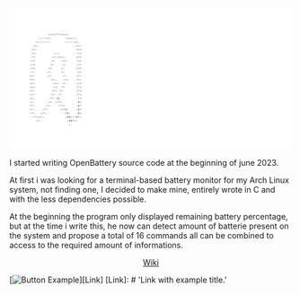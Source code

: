 ![Logo](Bannière.png)
<p display="flex">
I started writing OpenBattery source code at the beginning of june 2023.

At first i was looking for a terminal-based battery monitor for my Arch Linux system, not finding one, I decided to make mine, entirely wrote in C and with the less dependencies possible.

At the beginning the program only displayed remaining battery percentage, but at the time i write this, he now can detect amount of batterie present on the system and propose a total of 16 commands all can be combined to access to the required amount of informations.
</p>
<p align="center">
  <a href="https://github.com/ToujoursTitou2/OpenBattery/wiki">Wiki</a>
</p>


[![Button Example]][Link]<!----------------------------------------------------------------------------->
[Link]: # 'Link with example title.'
<!---------------------------------[ Buttons ]--------------------------------->
[Button Example]: https://img.shields.io/badge/any_text-you_like-black




